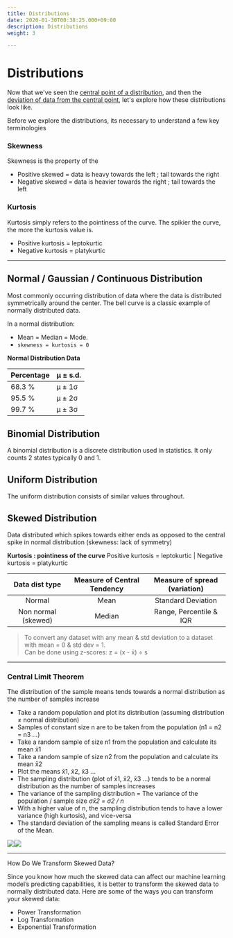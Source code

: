```yaml
---
title: Distributions
date: 2020-01-30T00:38:25.000+09:00
description: Distributions
weight: 3

---
```

# Distributions

Now that we've seen the [central point of a distribution](/the-ml-handbook/handbook/statistics/1-central-tendency/), and then the [deviation of data from the central point](the-ml-handbook/handbook/statistics/2-dispersion-spread/), let's explore how these distributions look like.

Before we explore the distributions, its necessary to understand a few key terminologies

### Skewness

Skewness is the property of the

* Positive skewed = data is heavy towards the left ; tail towards the right
* Negative skewed = data is heavier towards the right ; tail towards the left

### Kurtosis

Kurtosis simply refers to the pointiness of the curve. The spikier the curve, the more the kurtosis value is.

* Positive kurtosis = leptokurtic
* Negative kurtosis = platykurtic

***

## Normal / Gaussian / Continuous Distribution

Most commonly occurring distribution of data where the data is distributed symmetrically around the center. The bell curve is a classic example of normally distributed data.

 In a normal distribution:

* Mean = Median = Mode. 
* `skewness = kurtosis = 0`

**Normal Distribution Data**

| Percentage | μ ± s.d. |
| --- | --- |
| 68.3 % | μ ± 1σ |
| 95.5 % | μ ± 2σ |
| 99.7 % | μ ± 3σ |

## Binomial Distribution

A binomial distribution is a discrete distribution used in statistics. It only counts 2 states typically 0 and 1.

## Uniform Distribution

The uniform distribution consists of similar values throughout.

## Skewed Distribution

Data distributed which spikes towards either ends as opposed to the central spike in normal distribution (skewness: lack of symmetry)

**Kurtosis : pointiness of the curve**
Positive kurtosis = leptokurtic | Negative kurtosis = platykurtic

| Data dist type | Measure of Central Tendency | Measure of spread (variation) |
| :---: | :---: | :---: |
| Normal | Mean | Standard Deviation |
| Non normal (skewed) | Median | Range, Percentile & IQR |

> To convert any dataset with any mean & std deviation to a dataset with mean = 0 & std dev = 1.  
> Can be done using z-scores: z = (x - x̄) ÷ s

***

### Central Limit Theorem

The distribution of the sample means tends towards a normal distribution as the number of samples increase

* Take a random population and plot its distribution (assuming distribution ≠ normal distribution)
* Samples of constant size n are to be taken from the population (n1 = n2 = n3 …)
* Take a random sample of size n1 from the population and calculate its mean x̄1
* Take a random sample of size n2 from the population and calculate its mean x̄2
* Plot the means x̄1, x̄2, x̄3 …
* The sampling distribution (plot of x̄1, x̄2, x̄3 …) tends to be a normal distribution as the number of samples increases
* The variance of the sampling distribution = The variance of the population / sample size _σx̄2 = σ2 / n_
* With a higher value of n, the sampling distribution tends to have a lower variance (high kurtosis), and vice-versa
* The standard deviation of the sampling means is called Standard Error of the Mean.

![](https://lh3.googleusercontent.com/eH7u73SOU6FMMOTbdRfx2JqdESutPfl8ClVYTkk4KLO5_Aq5fP0QvVd4ViWDEZ6rqpIZehKkfa4kAwbN_aM5WnLRPl8N0odC1372kNU5_TokNNaLnHQHOp4pXQbQ1TkjAFpyph8l)![](https://lh3.googleusercontent.com/lIGbfcym_m1t1UMDYmKHJTwxDaBdlKUecB6o0RQ5amQ0lT6VuJAnDjJAoB-SaFQNssE9aPRHJw7_Qt4DgMOsjYfzuhFa3uqiKK5WVLlbcRckudz90njAj4JM0t7E1HY1RSrp8PeN)

***

How Do We Transform Skewed Data?

Since you know how much the skewed data can affect our machine learning model’s predicting capabilities, it is better to transform the skewed data to normally distributed data. Here are some of the ways you can transform your skewed data:

* Power Transformation
* Log Transformation
* Exponential Transformation